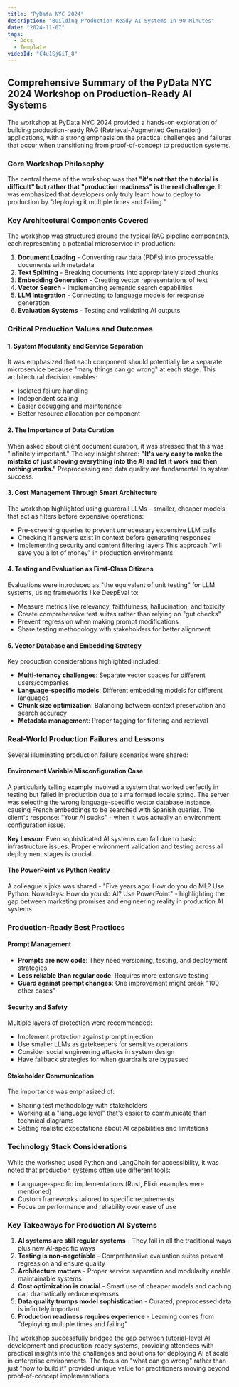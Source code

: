 ```yaml
---
title: "PyData NYC 2024"
description: "Building Production-Ready AI Systems in 90 Minutes"
date: "2024-11-07"
tags:
  - Docs
  - Template
videoId: "C4u1SjGiT_8"
---
```


## Comprehensive Summary of the PyData NYC 2024 Workshop on Production-Ready AI Systems

The workshop at PyData NYC 2024 provided a hands-on exploration of building production-ready RAG (Retrieval-Augmented Generation) applications, with a strong emphasis on the practical challenges and failures that occur when transitioning from proof-of-concept to production systems.

### Core Workshop Philosophy

The central theme of the workshop was that **"it's not that the tutorial is difficult" but rather that "production readiness" is the real challenge**. It was emphasized that developers only truly learn how to deploy to production by "deploying it multiple times and failing."

### Key Architectural Components Covered

The workshop was structured around the typical RAG pipeline components, each representing a potential microservice in production:

1. **Document Loading** - Converting raw data (PDFs) into processable documents with metadata
2. **Text Splitting** - Breaking documents into appropriately sized chunks
3. **Embedding Generation** - Creating vector representations of text
4. **Vector Search** - Implementing semantic search capabilities
5. **LLM Integration** - Connecting to language models for response generation
6. **Evaluation Systems** - Testing and validating AI outputs

### Critical Production Values and Outcomes

#### 1. **System Modularity and Service Separation**

It was emphasized that each component should potentially be a separate microservice because "many things can go wrong" at each stage. This architectural decision enables:

- Isolated failure handling
- Independent scaling
- Easier debugging and maintenance
- Better resource allocation per component

#### 2. **The Importance of Data Curation**

When asked about client document curation, it was stressed that this was "infinitely important." The key insight shared: **"It's very easy to make the mistake of just shoving everything into the AI and let it work and then nothing works."** Preprocessing and data quality are fundamental to system success.

#### 3. **Cost Management Through Smart Architecture**

The workshop highlighted using guardrail LLMs - smaller, cheaper models that act as filters before expensive operations:

- Pre-screening queries to prevent unnecessary expensive LLM calls
- Checking if answers exist in context before generating responses
- Implementing security and content filtering layers
  This approach "will save you a lot of money" in production environments.

#### 4. **Testing and Evaluation as First-Class Citizens**

Evaluations were introduced as "the equivalent of unit testing" for LLM systems, using frameworks like DeepEval to:

- Measure metrics like relevancy, faithfulness, hallucination, and toxicity
- Create comprehensive test suites rather than relying on "gut checks"
- Prevent regression when making prompt modifications
- Share testing methodology with stakeholders for better alignment

#### 5. **Vector Database and Embedding Strategy**

Key production considerations highlighted included:

- **Multi-tenancy challenges**: Separate vector spaces for different users/companies
- **Language-specific models**: Different embedding models for different languages
- **Chunk size optimization**: Balancing between context preservation and search accuracy
- **Metadata management**: Proper tagging for filtering and retrieval

### Real-World Production Failures and Lessons

Several illuminating production failure scenarios were shared:

#### Environment Variable Misconfiguration Case

A particularly telling example involved a system that worked perfectly in testing but failed in production due to a malformed locale string. The server was selecting the wrong language-specific vector database instance, causing French embeddings to be searched with Spanish queries. The client's response: "Your AI sucks" - when it was actually an environment configuration issue.

**Key Lesson**: Even sophisticated AI systems can fail due to basic infrastructure issues. Proper environment validation and testing across all deployment stages is crucial.

#### The PowerPoint vs Python Reality

A colleague's joke was shared - "Five years ago: How do you do ML? Use Python. Nowadays: How do you do AI? Use PowerPoint" - highlighting the gap between marketing promises and engineering reality in production AI systems.

### Production-Ready Best Practices

#### Prompt Management

- **Prompts are now code**: They need versioning, testing, and deployment strategies
- **Less reliable than regular code**: Requires more extensive testing
- **Guard against prompt changes**: One improvement might break "100 other cases"

#### Security and Safety

Multiple layers of protection were recommended:

- Implement protection against prompt injection
- Use smaller LLMs as gatekeepers for sensitive operations
- Consider social engineering attacks in system design
- Have fallback strategies for when guardrails are bypassed

#### Stakeholder Communication

The importance was emphasized of:

- Sharing test methodology with stakeholders
- Working at a "language level" that's easier to communicate than technical diagrams
- Setting realistic expectations about AI capabilities and limitations

### Technology Stack Considerations

While the workshop used Python and LangChain for accessibility, it was noted that production systems often use different tools:

- Language-specific implementations (Rust, Elixir examples were mentioned)
- Custom frameworks tailored to specific requirements
- Focus on performance and reliability over ease of use

### Key Takeaways for Production AI Systems

1. **AI systems are still regular systems** - They fail in all the traditional ways plus new AI-specific ways
2. **Testing is non-negotiable** - Comprehensive evaluation suites prevent regression and ensure quality
3. **Architecture matters** - Proper service separation and modularity enable maintainable systems
4. **Cost optimization is crucial** - Smart use of cheaper models and caching can dramatically reduce expenses
5. **Data quality trumps model sophistication** - Curated, preprocessed data is infinitely important
6. **Production readiness requires experience** - Learning comes from "deploying multiple times and failing"

The workshop successfully bridged the gap between tutorial-level AI development and production-ready systems, providing attendees with practical insights into the challenges and solutions for deploying AI at scale in enterprise environments. The focus on "what can go wrong" rather than just "how to build it" provided unique value for practitioners moving beyond proof-of-concept implementations.
